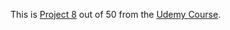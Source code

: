 
This is [Project 8](https://www.udemy.com/course/50-projects-50-days/learn/lecture/23595674#overview) out of 50 from the [Udemy Course](https://www.udemy.com/course/50-projects-50-days/).
